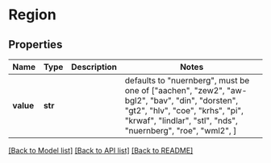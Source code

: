 # Region


## Properties
Name | Type | Description | Notes
------------ | ------------- | ------------- | -------------
**value** | **str** |  | defaults to "nuernberg",  must be one of ["aachen", "zew2", "aw-bgl2", "bav", "din", "dorsten", "gt2", "hlv", "coe", "krhs", "pi", "krwaf", "lindlar", "stl", "nds", "nuernberg", "roe", "wml2", ]

[[Back to Model list]](../README.md#documentation-for-models) [[Back to API list]](../README.md#documentation-for-api-endpoints) [[Back to README]](../README.md)


